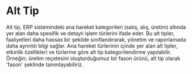 
# Alt Tip

Alt tip, ERP sistemindeki ana hareket kategorileri (satış, alış, üretim) altında yer alan daha spesifik ve detaylı işlem türlerini ifade eder. 
Bu alt tipler, faaliyetleri daha hassas bir şekilde sınıflandırarak, yönetim ve raporlamada daha ayrıntılı bilgi sağlar. 
Ana hareket türlerinin içinde yer alan alt tipler, etkinlik özellikleri ve türlerine göre alt tip kategorilendirme yapılabilir. 
Örneğin; üretim reçetesini oluşturduğumuz bir fason ürünü, alt tip olarak 'fason' şeklinde tanımlayabiliriz.

